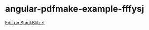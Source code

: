 # angular-pdfmake-example-fffysj

[Edit on StackBlitz ⚡️](https://stackblitz.com/edit/angular-pdfmake-example-fffysj)